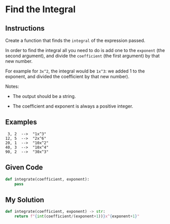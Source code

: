 # Find the Integral

## Instructions

Create a function that finds the `integral` of the expression passed.

In order to find the integral all you need to do is add one to the `exponent` (the second argument), and divide the `coefficient` (the first argument) by that new number.

For example for `3x^2`, the integral would be `1x^3`: we added 1 to the exponent, and divided the coefficient by that new number).

Notes:

- The output should be a string.

- The coefficient and exponent is always a positive integer.

## Examples

```
 3, 2  -->  "1x^3"
12, 5  -->  "2x^6"
20, 1  -->  "10x^2"
40, 3  -->  "10x^4"
90, 2  -->  "30x^3"
```

## Given Code
```python
def integrate(coefficient, exponent):
    pass
```

## My Solution
```python
def integrate(coefficient, exponent) -> str:
    return f"{int(coefficient/(exponent+1))}x^{exponent+1}"
```
